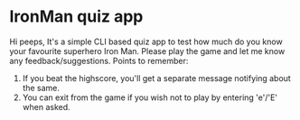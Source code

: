 # IronMan quiz app

Hi peeps,
It's a simple CLI based quiz app to test how much do you know your favourite superhero Iron Man. Please play the game and let me know any feedback/suggestions.
Points to remember:

1. If you beat the highscore, you'll get a separate message notifying about the same.
1. You can exit from the game if you wish not to play by entering 'e'/'E' when asked.

